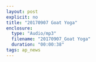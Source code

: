 ```yaml
---
layout: post
explicit: no
title: "20170907 Goat Yoga"
enclosure:
  type: "Audio/mp3"
  filename: "20170907_Goat Yoga"
  duration: "00:00:38"
tags: ap_news
---
```




